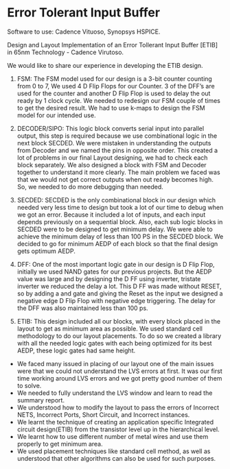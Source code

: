 # Error Tolerant Input Buffer

Software to use: Cadence Vituoso, Synopsys HSPICE.

Design and Layout Implementation of an Error Tollerant Input Buffer [ETIB] in 65nm Technology - Cadence Virutoso.


We would like to share our experience in developing the ETIB design. 

1. FSM: The FSM model used for our design is a 3-bit counter counting from 0 to 7, We used 4 D Flip Flops for our Counter. 3 of the DFF’s are used for the counter and another D Flip Flop is used to delay the out ready by 1 clock cycle. We needed to redesign our FSM couple of times to get the desired result. We had to use k-maps to design the FSM model for our intended use. 

2. DECODER/SIPO: This logic block converts serial input into parallel output, this step is required because we use combinational logic in the next block SECDED. We were mistaken in understanding the outputs from Decoder and we named the pins in opposite order. This created a lot of problems in our final Layout designing, we had to check each block separately. We also designed a block with FSM and Decoder together to understand it more clearly. The main problem we faced was that we would not get correct outputs when out ready becomes high. So, we needed to do more debugging than needed.

3. SECDED: SECDED is the only combinational block in our design which needed very less time to design but took a lot of our time to debug when we got an error. Because it included a lot of inputs, and each input depends previously on a sequential block. Also, each sub logic blocks in SECDED were to be designed to get minimum delay. We were able to achieve the minimum delay of less than 100 PS in the SECDED block. We decided to go for minimum AEDP of each block so that the final design gets optimum AEDP.

4. DFF: One of the most important logic gate in our design is D Flip Flop, initially we used NAND gates for our previous projects. But the AEDP value was large and by designing the D FF using inverter, tristate inverter we reduced the delay a lot. This D FF was made without RESET, so by adding a and gate and giving the Reset as the input we designed a negative edge D Flip Flop with negative edge triggering. The delay for the DFF was also maintained less than 100 ps.

5. ETIB: This design included all our blocks, with every block placed in the layout to get as minimum area as possible. We used standard cell methodology to do our layout placements. To do so we created a library with all the needed logic gates with each being optimized for its best AEDP, these logic gates had same height. 

- We faced many issued in placing of our layout one of the main issues were that we could not understand the LVS errors at first. It was our first time working around LVS errors and we got pretty good number of them to solve.
- We needed to fully understand the LVS window and learn to read the summary report.
- We understood how to modify the layout to pass the errors of Incorrect NETS, Incorrect Ports, Short Circuit, and Incorrect instances.
- We learnt the technique of creating an application specific Integrated circuit design(ETIB) from the transistor level up in the hierarchical level.
- We learnt how to use different number of metal wires and use them properly to get minimum area. 
- We used placement techniques like standard cell method, as well as understood that other algorithms can also be used for such purposes.
